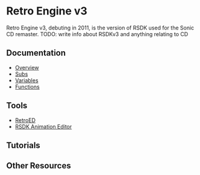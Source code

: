 # Retro Engine v3

Retro Engine v3, debuting in 2011, is the version of RSDK used for the Sonic CD remaster.
TODO: write info about RSDKv3 and anything relating to CD

## Documentation
- [Overview](Overview/README.md)
- [Subs](Subs.md)
- [Variables](Variables.md)
- [Functions](Functions/README.md)

## Tools
- [RetroED](/Tools/RetroED/README.md)
- [RSDK Animation Editor](/Tools/RSDK-Anim-Editor/README.md)

## Tutorials

## Other Resources


